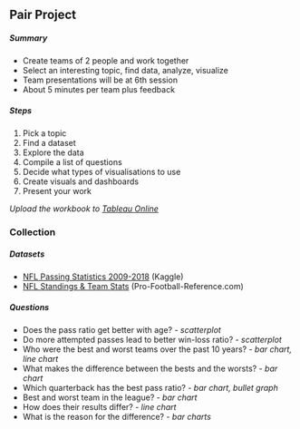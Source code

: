 ## Pair Project
##### Summary
* Create teams of 2 people and work together
* Select an interesting topic, find data, analyze, visualize
* Team presentations will be at 6th session
* About 5 minutes per team plus feedback
##### Steps
1. Pick a topic
1. Find a dataset
1. Explore the data
1. Compile a list of questions
1. Decide what types of visualisations to use
1. Create visuals and dashboards
1. Present your work


_Upload the workbook to [Tableau Online](https://eu-west-1a.online.tableau.com/#/site/ceutableau/projects/88027)_
### Collection
##### Datasets
* [NFL Passing Statistics 2009-2018](https://www.kaggle.com/omzqwonxei/nfl-passing-statistics-20092018) (Kaggle)
* [NFL Standings & Team Stats](https://www.pro-football-reference.com/years/2011/) (Pro-Football-Reference.com)
##### Questions
* Does the pass ratio get better with age? - _scatterplot_
* Do more attempted passes lead to better win-loss ratio? - _scatterplot_
* Who were the best and worst teams over the past 10 years? - _bar chart, line chart_
* What makes the difference between the bests and the worsts? - _bar chart_
* Which quarterback has the best pass ratio? - _bar chart, bullet graph_
* Best and worst team in the league? - _bar chart_
* How does their results differ? - _line chart_
* What is the reason for the difference? - _bar charts_
